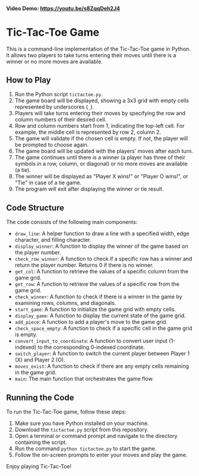 #### Video Demo:  <https://youtu.be/s8ZqqDeh2J4>

# Tic-Tac-Toe Game

This is a command-line implementation of the Tic-Tac-Toe game in Python. It allows two players to take turns entering their moves until there is a winner or no more moves are available.

## How to Play

1. Run the Python script `tictactoe.py`.
2. The game board will be displayed, showing a 3x3 grid with empty cells represented by underscores (`_`).
3. Players will take turns entering their moves by specifying the row and column numbers of their desired cell.
4. Row and column numbers start from 1, indicating the top-left cell. For example, the middle cell is represented by row 2, column 2.
5. The game will validate if the chosen cell is empty. If not, the player will be prompted to choose again.
6. The game board will be updated with the players' moves after each turn.
7. The game continues until there is a winner (a player has three of their symbols in a row, column, or diagonal) or no more moves are available (a tie).
8. The winner will be displayed as "Player X wins!" or "Player O wins!", or "Tie" in case of a tie game.
9. The program will exit after displaying the winner or tie result.

## Code Structure

The code consists of the following main components:

- `draw_line`: A helper function to draw a line with a specified width, edge character, and filling character.
- `display_winner`: A function to display the winner of the game based on the player number.
- `check_row_winner`: A function to check if a specific row has a winner and return the player number. Returns 0 if there is no winner.
- `get_col`: A function to retrieve the values of a specific column from the game grid.
- `get_row`: A function to retrieve the values of a specific row from the game grid.
- `check_winner`: A function to check if there is a winner in the game by examining rows, columns, and diagonals.
- `start_game`: A function to initialize the game grid with empty cells.
- `display_game`: A function to display the current state of the game grid.
- `add_piece`: A function to add a player's move to the game grid.
- `check_space_empty`: A function to check if a specific cell in the game grid is empty.
- `convert_input_to_coordinate`: A function to convert user input (1-indexed) to the corresponding 0-indexed coordinate.
- `switch_player`: A function to switch the current player between Player 1 (X) and Player 2 (O).
- `moves_exist`: A function to check if there are any empty cells remaining in the game grid.
- `main`: The main function that orchestrates the game flow.

## Running the Code

To run the Tic-Tac-Toe game, follow these steps:

1. Make sure you have Python installed on your machine.
2. Download the `tictactoe.py` script from this repository.
3. Open a terminal or command prompt and navigate to the directory containing the script.
4. Run the command `python tictactoe.py` to start the game.
5. Follow the on-screen prompts to enter your moves and play the game.

Enjoy playing Tic-Tac-Toe!

